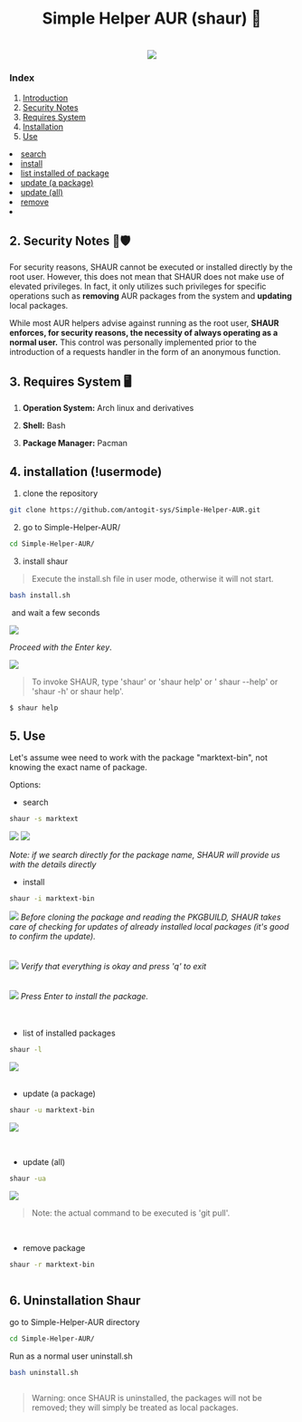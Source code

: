 <h1 align = "center"> Simple Helper AUR (shaur) 🦅 </h1>
<h1 align = "center">
    <img src='img/banner_shaur.png'/>
</h1>

<h3>Index </h3>
<ol>
    <li><a href='#t1'>Introduction</a></li>
    <li><a href='#t2'>Security Notes</a></li>
    <li><a href='#t3'>Requires System</a></li>
    <li><a href='#t4'>Installation</a></li>
    <li><a href='#t5'>Use</a></li>
		</ol>
			<li><a href='#t5.1'>search</a></li>
			<li><a href='#t5.2'>install</a></li>
			<li><a href='#t5.3'>list installed of package</a></li>
			<li><a href='#t5.4'>update (a package)</a></li>
			<li><a href='#t5.5'>update (all)</a></li>
			<li><a href='#t5.6'>remove</a></li>
		</ol>
    <li><a href='#t6>Uninstallation</a></li>
</ol>

<hr>

<a name="t1"></a>

## 1. Introdution 🚀

**SHAUR**,  acronym for **S**imple **H**elper **AUR**, is a very minimal and functional AUR helper. Its task is to greatly simplify what well-known AUR helpers do, adding many more functionalities like AUR package tracking. Imagine tackling the climb of Everest: while other AUR helpers force you to struggle along steep and rugged slopes, with Shaur it's like having wings. It lifts you towards the highest peaks with astonishing speed, overcoming every obstacle along the way and taking you directly to the AUR summit without even feeling the fatigue of the ascent.

<a name="t2"></a>

## 2. Security Notes 📄🛡️

For security reasons, SHAUR cannot be executed or installed directly by the root user. However, this does not mean that SHAUR does not make use of elevated privileges. In fact, it only utilizes such privileges for specific operations such as **removing** AUR packages from the system and **updating** local packages. 

While most AUR helpers advise against running as the root user, **SHAUR enforces, for security reasons, the necessity of always operating as a normal user.** This control was personally implemented prior to the introduction of a requests handler in the form of an anonymous function.

<a name="t3"></a>

## 3. Requires System 🖥️

1) **Operation System:** Arch linux and derivatives

2) **Shell:** Bash

3) **Package Manager:** Pacman 

<a name="t4"></a>

## 4. installation (!usermode)

1) clone the repository

```bash
git clone https://github.com/antogit-sys/Simple-Helper-AUR.git
```

2. go to Simple-Helper-AUR/

```bash
cd Simple-Helper-AUR/
```

3. install shaur

> Execute the install.sh file in user mode, otherwise it will not start.

```bash
bash install.sh
```

 and wait a few seconds

<img src="img/dialog_shaur.png" />

*Proceed with the Enter key*.

<img src="img/install_shaur.png" />

> To invoke SHAUR, type 'shaur' 
> or 'shaur help' or ' shaur --help' or 'shaur -h' or shaur help'.

```bash
$ shaur help
```

<a name="t5"></a>

## 5. Use

Let's assume wee need to work with the package "marktext-bin", not knowing the exact name of package.

Options:

<a name="t5.1"></a>

<ul><li>search</li></ul>

```bash
shaur -s marktext
```

<img src="img/search1_shaur.png"/>

<img src="img/search2_shaur.png"/>

<i>Note: if we search directly for the package name, SHAUR will provide us with the details directly</i>

<a name="t5.2"></a>

<ul><li>install</li></ul>

```bash
shaur -i marktext-bin
```

<img src="img/pkgi.png"/>
<i>Before cloning the package and reading the PKGBUILD, SHAUR takes care of checking for updates of already installed local packages (it's good to confirm the update).</i>
<br>
<br>
<br>
<img src="img/pkgi1.png"/>
<i>Verify that everything is okay and press 'q' to exit</i>
<br>
<br>
<br>
<img src="img/pkgi2.png"/>
<i>Press Enter to install the package.</i>
<br>
<br>
<br>

<a name="t5.3"></a>

<ul><li>list of installed packages</li></ul>

```bash
shaur -l
```

![](img/list1.png)
<br><br>

<a name="t5.4"></a>

<ul><li>update (a package)</li></ul>

```bash
shaur -u marktext-bin
```

![](img/u.png)

<br>

<a name="t5.5"></a>

<ul><li>update (all)</li></ul>

```bash
shaur -ua
```

![](img/ua.png)

> Note: the actual command to be executed is 'git pull'.

<br>

<a name="t5.6"></a>

<ul><li>remove package</li></ul>

```bash
shaur -r marktext-bin
```

<img title="" src="img/rm.png" alt="">

<a name="t6"></a>

## 6. Uninstallation Shaur

go to Simple-Helper-AUR directory

```bash
cd Simple-Helper-AUR/
```

Run as a normal user uninstall.sh

```bash
bash uninstall.sh
```

<img title="" src="img/uninstall.png" alt="">

> Warning: once SHAUR is uninstalled, the packages will not be removed; they will simply be treated as local packages. 
